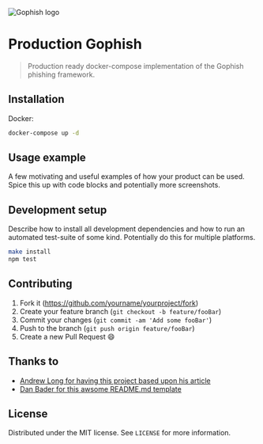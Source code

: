 ![Gophish logo](https://www.drupal.org/files/project-images/gophish_logo.png)

# Production Gophish

> Production ready docker-compose implementation of the Gophish phishing framework.

## Installation

Docker:

```sh
docker-compose up -d
```

## Usage example

A few motivating and useful examples of how your product can be used. Spice this up with code blocks and potentially more screenshots.

<!-- _For more examples and usage, please refer to the [Wiki][wiki]._ -->

## Development setup

Describe how to install all development dependencies and how to run an automated test-suite of some kind. Potentially do this for multiple platforms.

```sh
make install
npm test
```

<!-- ## Release History
* 0.2.1
    * CHANGE: Update docs (module code remains unchanged)
* 0.2.0
    * CHANGE: Remove `setDefaultXYZ()`
    * ADD: Add `init()`
* 0.1.1
    * FIX: Crash when calling `baz()` (Thanks @GenerousContributorName!)
* 0.1.0
    * The first proper release
    * CHANGE: Rename `foo()` to `bar()`
* 0.0.1
    * Work in progress -->

## Contributing

1. Fork it (<https://github.com/yourname/yourproject/fork>)
2. Create your feature branch (`git checkout -b feature/fooBar`)
3. Commit your changes (`git commit -am 'Add some fooBar'`)
4. Push to the branch (`git push origin feature/fooBar`)
5. Create a new Pull Request 😄

## Thanks to

- [Andrew Long for having this project based upon his article](https://medium.com/swlh/production-ready-gophish-with-nginx-mysql-and-docker-68db412d6cdd)
- [Dan Bader for this awsome README.md template](https://github.com/dbader/readme-template)

## License

Distributed under the MIT license. See ``LICENSE`` for more information.

[wiki]: https://github.com/yourname/yourproject/wiki
[logo]: https://www.drupal.org/files/project-images/gophish_logo.png
